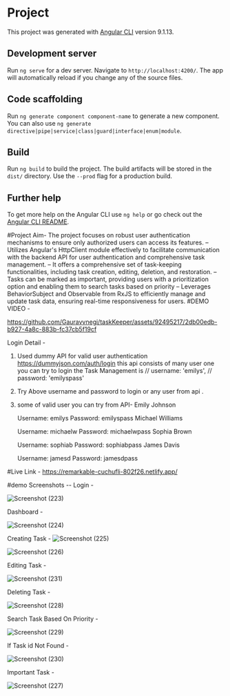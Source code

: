 # Project

This project was generated with [Angular CLI](https://github.com/angular/angular-cli) version 9.1.13.

## Development server

Run `ng serve` for a dev server. Navigate to `http://localhost:4200/`. The app will automatically reload if you change any of the source files.

## Code scaffolding

Run `ng generate component component-name` to generate a new component. You can also use `ng generate directive|pipe|service|class|guard|interface|enum|module`.

## Build


Run `ng build` to build the project. The build artifacts will be stored in the `dist/` directory. Use the `--prod` flag for a production build.

## Further help

To get more help on the Angular CLI use `ng help` or go check out the [Angular CLI README](https://github.com/angular/angular-cli/blob/master/README.md).

#Project Aim-
The project focuses on robust user authentication mechanisms to ensure only authorized users can access its features.
– Utilizes Angular's HttpClient module effectively to facilitate communication with the backend API for user authentication and
comprehensive task management.
– It offers a comprehensive set of task-keeping functionalities, including task creation, editing, deletion, and restoration.
– Tasks can be marked as important, providing users with a prioritization option and enabling them to search tasks based on priority
– Leverages BehaviorSubject and Observable from RxJS to efficiently manage and update task data, ensuring real-time
responsiveness for users.
#DEMO VIDEO -


https://github.com/Gauravvnegi/taskKeeper/assets/92495217/2db00edb-b927-4a8c-883b-fc37cb5f19cf

Login Detail - 
1. Used  dummy API for valid user authentication https://dummyjson.com/auth/login
   this api consists of many user one you can try to login the Task Management is
   // username: 'emilys',
   // password: 'emilyspass'
2. Try Above username and password to login or any user from api .
3. some of valid user you can try from API-
   Emily Johnson

    Username: emilys
    Password: emilyspass
    Michael Williams
    
    Username: michaelw
    Password: michaelwpass
    Sophia Brown
    
    Username: sophiab
    Password: sophiabpass
    James Davis
    
    Username: jamesd
    Password: jamesdpass


#Live Link - https://remarkable-cuchufli-802f26.netlify.app/


#demo Screenshots --
Login - 

![Screenshot (223)](https://github.com/Gauravvnegi/taskKeeper/assets/92495217/102834a5-767c-4d47-8983-68fd433c7091)

Dashboard -

![Screenshot (224)](https://github.com/Gauravvnegi/taskKeeper/assets/92495217/37ef5ce3-7dcf-437c-a25c-1cc55970395d)

Creating Task -
![Screenshot (225)](https://github.com/Gauravvnegi/taskKeeper/assets/92495217/457572be-54ec-4488-8094-477e0dc7585b)


![Screenshot (226)](https://github.com/Gauravvnegi/taskKeeper/assets/92495217/6331423a-ac31-45a7-8f00-0a5213780566)

Editing Task -

![Screenshot (231)](https://github.com/Gauravvnegi/taskKeeper/assets/92495217/b65a6716-bdf6-4b66-be85-a8502696210a)

Deleting Task -

![Screenshot (228)](https://github.com/Gauravvnegi/taskKeeper/assets/92495217/87f78728-6cc1-4263-92ba-089945de5a89)


Search Task Based On Priority -

![Screenshot (229)](https://github.com/Gauravvnegi/taskKeeper/assets/92495217/6cde0944-3f21-4e65-ae48-1f66663a5f58)

If Task id Not Found - 
 
![Screenshot (230)](https://github.com/Gauravvnegi/taskKeeper/assets/92495217/0949baf6-b13f-4d95-9329-048aa18e7054)

Important Task -

![Screenshot (227)](https://github.com/Gauravvnegi/taskKeeper/assets/92495217/979d1724-39f7-4a67-ae93-e478e2b34bd3)
